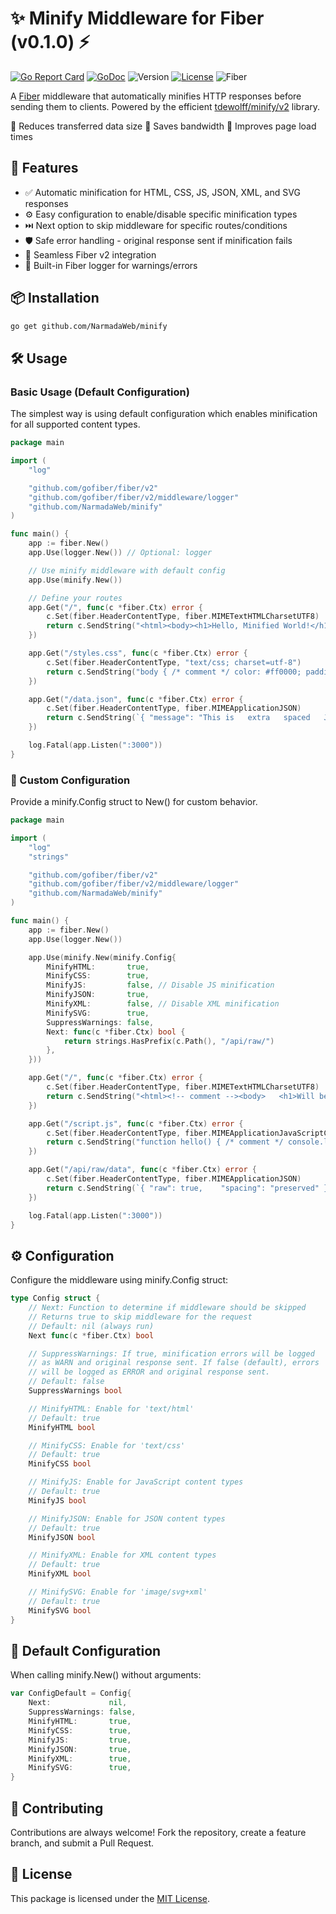 # ✨ Minify Middleware for Fiber (v0.1.0) ⚡

[![Go Report Card](https://goreportcard.com/badge/github.com/NarmadaWeb/minify)](https://goreportcard.com/report/github.com/NarmadaWeb/minify)
[![GoDoc](https://godoc.org/github.com/NarmadaWeb/minify?status.svg)](https://godoc.org/github.com/NarmadaWeb/minify)
![Version](https://img.shields.io/badge/Version-v1.1.0-blue.svg)
[![License](https://img.shields.io/badge/License-MIT-blue.svg)](LICENSE)
![Fiber](https://img.shields.io/badge/Fiber-v2-9cf)

A [Fiber](https://gofiber.io/) middleware that automatically minifies HTTP responses before sending them to clients. Powered by the efficient [tdewolff/minify/v2](https://github.com/tdewolff/minify) library.

🔹 Reduces transferred data size
🔹 Saves bandwidth
🔹 Improves page load times

## 🚀 Features

* ✅ Automatic minification for HTML, CSS, JS, JSON, XML, and SVG responses
* ⚙️ Easy configuration to enable/disable specific minification types
* ⏭️ Next option to skip middleware for specific routes/conditions
* 🛡️ Safe error handling - original response sent if minification fails
* 🧩 Seamless Fiber v2 integration
* 📝 Built-in Fiber logger for warnings/errors

## 📦 Installation

```bash
go get github.com/NarmadaWeb/minify
```

## 🛠️ Usage

### Basic Usage (Default Configuration)

The simplest way is using default configuration which enables minification for all supported content types.

```go
package main

import (
	"log"

	"github.com/gofiber/fiber/v2"
	"github.com/gofiber/fiber/v2/middleware/logger"
	"github.com/NarmadaWeb/minify"
)

func main() {
	app := fiber.New()
	app.Use(logger.New()) // Optional: logger

	// Use minify middleware with default config
	app.Use(minify.New())

	// Define your routes
	app.Get("/", func(c *fiber.Ctx) error {
		c.Set(fiber.HeaderContentType, fiber.MIMETextHTMLCharsetUTF8)
		return c.SendString("<html><body><h1>Hello, Minified World!</h1></body></html>")
	})

	app.Get("/styles.css", func(c *fiber.Ctx) error {
        c.Set(fiber.HeaderContentType, "text/css; charset=utf-8")
        return c.SendString("body { /* comment */ color: #ff0000; padding: 10px; }")
    })

    app.Get("/data.json", func(c *fiber.Ctx) error {
        c.Set(fiber.HeaderContentType, fiber.MIMEApplicationJSON)
        return c.SendString(`{ "message": "This is   extra   spaced   JSON." }`)
    })

	log.Fatal(app.Listen(":3000"))
}
```

### 🔧 Custom Configuration

Provide a minify.Config struct to New() for custom behavior.

```go
package main

import (
	"log"
	"strings"

	"github.com/gofiber/fiber/v2"
	"github.com/gofiber/fiber/v2/middleware/logger"
	"github.com/NarmadaWeb/minify"
)

func main() {
	app := fiber.New()
	app.Use(logger.New())

	app.Use(minify.New(minify.Config{
		MinifyHTML:       true,
		MinifyCSS:        true,
		MinifyJS:         false, // Disable JS minification
		MinifyJSON:       true,
		MinifyXML:        false, // Disable XML minification
		MinifySVG:        true,
		SuppressWarnings: false,
		Next: func(c *fiber.Ctx) bool {
			return strings.HasPrefix(c.Path(), "/api/raw/")
		},
	}))

	app.Get("/", func(c *fiber.Ctx) error {
        c.Set(fiber.HeaderContentType, fiber.MIMETextHTMLCharsetUTF8)
        return c.SendString("<html><!-- comment --><body>   <h1>Will be minified</h1>   </body></html>")
    })

    app.Get("/script.js", func(c *fiber.Ctx) error {
        c.Set(fiber.HeaderContentType, fiber.MIMEApplicationJavaScriptCharsetUTF8)
        return c.SendString("function hello() { /* comment */ console.log('Not minified'); }")
    })

    app.Get("/api/raw/data", func(c *fiber.Ctx) error {
        c.Set(fiber.HeaderContentType, fiber.MIMEApplicationJSON)
        return c.SendString(`{ "raw": true,    "spacing": "preserved" }`)
    })

	log.Fatal(app.Listen(":3000"))
}
```

## ⚙️ Configuration

Configure the middleware using minify.Config struct:

```go
type Config struct {
    // Next: Function to determine if middleware should be skipped
    // Returns true to skip middleware for the request
    // Default: nil (always run)
    Next func(c *fiber.Ctx) bool

    // SuppressWarnings: If true, minification errors will be logged
    // as WARN and original response sent. If false (default), errors
    // will be logged as ERROR and original response sent.
    // Default: false
    SuppressWarnings bool

    // MinifyHTML: Enable for 'text/html'
    // Default: true
    MinifyHTML bool

    // MinifyCSS: Enable for 'text/css'
    // Default: true
    MinifyCSS bool

    // MinifyJS: Enable for JavaScript content types
    // Default: true
    MinifyJS bool

    // MinifyJSON: Enable for JSON content types
    // Default: true
    MinifyJSON bool

    // MinifyXML: Enable for XML content types
    // Default: true
    MinifyXML bool

    // MinifySVG: Enable for 'image/svg+xml'
    // Default: true
    MinifySVG bool
}
```


## 🔧 Default Configuration

When calling minify.New() without arguments:

```go
var ConfigDefault = Config{
    Next:             nil,
    SuppressWarnings: false,
    MinifyHTML:       true,
    MinifyCSS:        true,
    MinifyJS:         true,
    MinifyJSON:       true,
    MinifyXML:        true,
    MinifySVG:        true,
}
```

## 🤝 Contributing

Contributions are always welcome! Fork the repository, create a feature branch, and submit a Pull Request.

## 📜 License

This package is licensed under the [MIT License](LICENSE).
